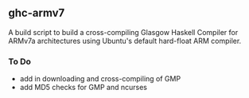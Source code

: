 ## ghc-armv7
A build script to build a cross-compiling Glasgow Haskell Compiler for ARMv7a architectures using Ubuntu's default hard-float ARM compiler.

### To Do
- add in downloading and cross-compiling of GMP
- add MD5 checks for GMP and ncurses

